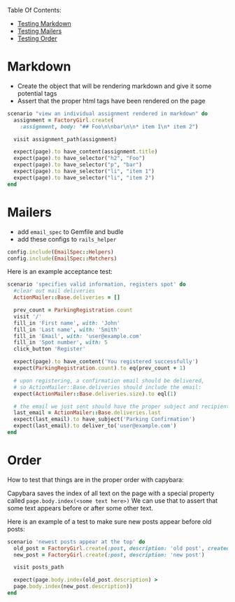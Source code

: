 Table Of Contents:

*  [Testing Markdown](#markdown)  
*  [Testing Mailers](#mailers)  
*  [Testing Order](#order)  



# Markdown
*  Create the object that will be rendering markdown and give it some potential tags  
*  Assert that the proper html tags have been rendered on the page  
```ruby
scenario "view an individual assignment rendered in markdown" do
  assignment = FactoryGirl.create(
    :assignment, body: "## Foo\n\nbar\n\n* item 1\n* item 2")

  visit assignment_path(assignment)

  expect(page).to have_content(assignment.title)
  expect(page).to have_selector("h2", "Foo")
  expect(page).to have_selector("p", "bar")
  expect(page).to have_selector("li", "item 1")
  expect(page).to have_selector("li", "item 2")
end
```

# Mailers  
- add `email_spec` to Gemfile and budle  
- add these configs to `rails_helper`  

```ruby
config.include(EmailSpec::Helpers)
config.include(EmailSpec::Matchers)
```

Here is an example acceptance test:

```ruby
scenario 'specifies valid information, registers spot' do
  #clear out mail deliveries
  ActionMailer::Base.deliveries = []

  prev_count = ParkingRegistration.count
  visit '/'
  fill_in 'First name', with: 'John'
  fill_in 'Last name', with: 'Smith'
  fill_in 'Email', with: 'user@example.com'
  fill_in 'Spot number', with: 5
  click_button 'Register'

  expect(page).to have_content('You registered successfully')
  expect(ParkingRegistration.count).to eq(prev_count + 1)

  # upon registering, a confirmation email should be delivered,
  # so ActionMailer::Base.deliveries should include the email:
  expect(ActionMailer::Base.deliveries.size).to eql(1)

  # the email we just sent should have the proper subject and recipient:
  last_email = ActionMailer::Base.deliveries.last
  expect(last_email).to have_subject('Parking Confirmation')
  expect(last_email).to deliver_to('user@example.com')
end
```

# Order

How to test that things are in the proper order with capybara:

Capybara saves the index of all text on the page with a special property called
`page.body.index(<some text here>)`  We can use that to assert that some text
appears before or after some other text.

Here is an example of a test to make sure new posts appear before old posts:
```ruby
scenario 'newest posts appear at the top' do
  old_post = FactoryGirl.create(:post, description: 'old post', created_at: 5.days.ago)
  new_post = FactoryGirl.create(:post, description: 'new post')

  visit posts_path

  expect(page.body.index(old_post.description) >
  page.body.index(new_post.description))
end
```

